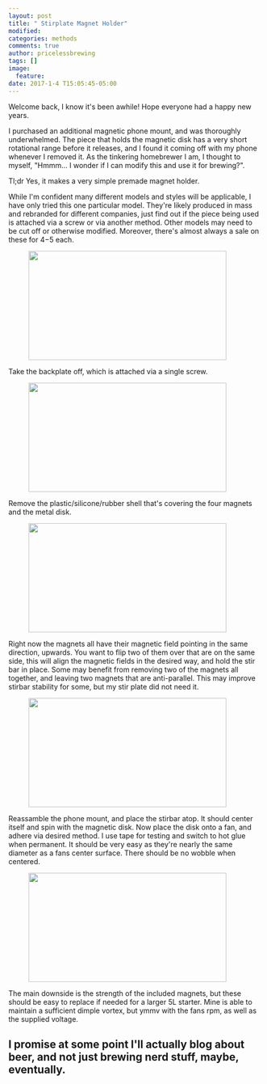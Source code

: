 ```yaml
---
layout: post
title: " Stirplate Magnet Holder"
modified:
categories: methods
comments: true
author: pricelessbrewing
tags: []
image:
  feature:
date: 2017-1-4 T15:05:45-05:00
---
```


Welcome back, I know it's been awhile! Hope everyone had a happy new years.

I purchased an additional magnetic phone mount, and was thoroughly underwhelmed. The piece that holds the magnetic disk has a very short rotational range before it releases, and I found it coming off with my phone whenever I removed it. As the tinkering homebrewer I am, I thought to myself, "Hmmm... I wonder if I can modify this and use it for brewing?". 

Tl;dr Yes, it makes a very simple premade magnet holder. 

While I'm confident many different models and styles will be applicable, I have only tried this one particular model. They're likely produced in mass and rebranded for different companies, just find out if the piece being used is attached via a screw or via another method. Other models may need to be cut off or otherwise modified. Moreover, there's almost always a sale on these for $4-$5 each.

<figure>
	<a href="http://pricelessbrewing.github.io/images/Magnet_1.jpg"><img src="http://pricelessbrewing.github.io/images/Magnet_1.jpg" width="392" height="216"></a>
</figure>


Take the backplate off, which is attached via a single screw. 

<figure>
	<a href="http://pricelessbrewing.github.io/images/Magnet_2.jpg"><img src="http://pricelessbrewing.github.io/images/Magnet_2.jpg" width="392" height="216"></a>
</figure>

Remove the plastic/silicone/rubber shell that's covering the four magnets and the metal disk. 

<figure>
	<a href="http://pricelessbrewing.github.io/images/Magnet_3.jpg"><img src="http://pricelessbrewing.github.io/images/Magnet_3.jpg" width="392" height="216"></a>
</figure>

Right now the magnets all have their magnetic field pointing in the same direction, upwards. You want to flip two of them over that are on the same side, this will align the magnetic fields in the desired way, and hold the stir bar in place. Some may benefit from removing two of the magnets all together, and leaving two magnets that are anti-parallel. This may improve stirbar stability for some, but my stir plate did not need it. 

<figure>
	<a href="http://pricelessbrewing.github.io/images/Magnet_4.jpg"><img src="http://pricelessbrewing.github.io/images/Magnet_4.jpg" width="392" height="216"></a>
</figure>

Reassamble the phone mount, and place the stirbar atop. It should center itself and spin with the magnetic disk. Now place the disk onto a fan, and adhere via desired method. I use tape for testing and switch to hot glue when permanent. It should be very easy as they're nearly the same diameter as a fans center surface. There should be no wobble when centered. 

<figure>
	<a href="http://pricelessbrewing.github.io/images/Magnet_5.jpg"><img src="http://pricelessbrewing.github.io/images/Magnet_5.jpg" width="392" height="216"></a>
</figure>

The main downside is the strength of the included magnets, but these should be easy to replace if needed for a larger 5L starter. Mine is able to maintain a sufficient dimple vortex, but ymmv with the fans rpm, as well as the supplied voltage. 

I promise at some point I'll actually blog about beer, and not just brewing nerd stuff, maybe, eventually. 
---




